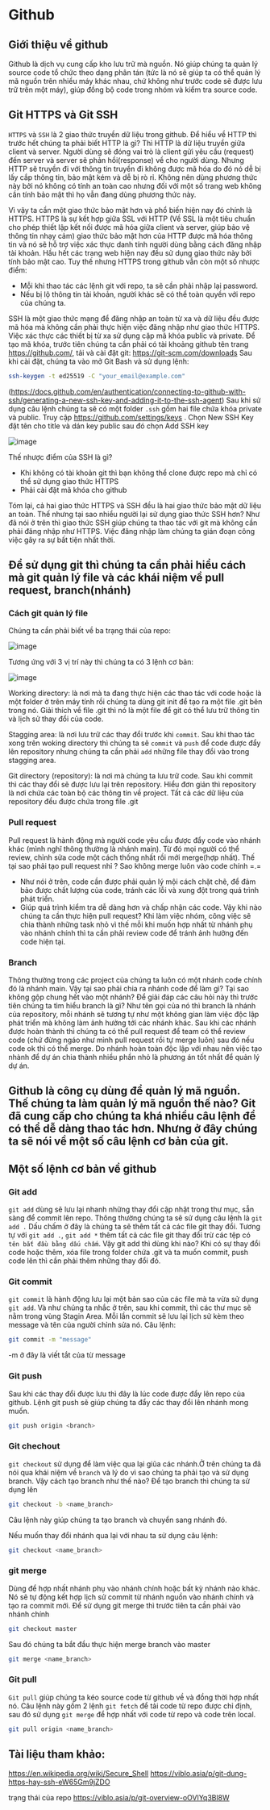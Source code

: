 # Github
## Giới thiệu về github
Github là dịch vụ cung cấp kho lưu trữ mà nguồn. Nó giúp chúng ta quản lý source code tổ chức theo dạng phân tán (tức là nó sẽ giúp ta có thể quản lý mã nguồn trên nhiều máy khác nhau, chứ không như trước code sẽ được lưu trữ trên một máy), giúp đồng bộ code trong nhóm và kiểm tra source code.

## Git HTTPS và Git SSH
`HTTPS` và `SSH` là 2 giao thức truyền dữ liệu trong github.
Để hiểu về HTTP thì trước hết chúng ta phải biết HTTP là gì? Thì HTTP là dữ liệu truyền giữa client và server. Người dùng sẽ đóng vai trò là client gửi yêu cầu (request) đến server và server sẽ phản hồi(response) về cho người dùng. Nhưng HTTP sẽ truyền đi với thông tin truyền đi không được mã hóa do đó nó dễ bị lấy cắp thông tin, bảo mật kém và dễ bị rò rỉ. Không nên dùng phương thức này bởi nó không có tính an toàn cao nhưng đối với một số trang web không cần tính bảo mật thì họ vẫn đang dùng phương thức này.

Vì vậy ta cần một giao thức bảo mật hơn và phổ biến hiện nay đó chính là HTTPS. HTTPS là sự kết hợp giữa SSL với HTTP (Về SSL là một tiêu chuẩn cho phép thiết lập kết nối được mã hóa giữa client và server, giúp bảo vệ thông tin nhạy cảm) giao thức bảo mật hơn của HTTP được mã hóa thông tin và nó sẽ hỗ trợ việc xác thực danh tính người dùng bằng cách đăng nhập tài khoản. Hầu hết các trang web hiện nay đều sử dụng giao thức này bởi tính bảo mật cao.
Tuy thế nhưng HTTPS trong github vẫn còn một số nhược điểm:
* Mỗi khi thao tác các lệnh git với repo, ta sẽ cần phải nhập lại password.
* Nếu bị lộ thông tin tài khoản, người khác sẽ có thể toàn quyền với repo của chúng ta.

SSH là một giao thức mạng để đăng nhập an toàn từ xa và dữ liệu đều được mã hóa mà không cần phải thực hiện việc đăng nhập như giao thức HTTPS. Việc xác thực các thiết bị từ xa sử dụng cặp mã khóa public và private. Để tạo mã khóa, trước tiên chúng ta cần phải có tài khoảng github tên trang https://github.com/, tải và cài đặt git: https://git-scm.com/downloads
Sau khi cài đặt, chúng ta vào mở Git Bash và sử dụng lệnh:
```sh
ssh-keygen -t ed25519 -C "your_email@example.com"
```
(https://docs.github.com/en/authentication/connecting-to-github-with-ssh/generating-a-new-ssh-key-and-adding-it-to-the-ssh-agent)
Sau khi sử dụng câu lệnh chúng ta sẽ có một folder `.ssh` gồm hai file chứa khóa private và public.
Truy cập https://github.com/settings/keys . Chọn New SSH Key đặt tên cho title và dán key public sau đó chọn Add SSH key

![image](https://github.com/Phu-Vu/learn-git/blob/main/SSH%20key.png)

Thế nhược điểm của SSH là gì?
* Khi không có tài khoản git thì bạn không thể clone được repo mà chỉ có thể sử dụng giao thức HTTPS
* Phải cài đặt mã khóa cho github

Tóm lại, cả hai giao thức HTTPS và SSH đều là hai giao thức bảo mật dữ liệu an toàn. Thế nhưng tại sao nhiều người lại sử dụng giao thức SSH hơn?
Như đã nói ở trên thì giao thức SSH giúp chúng ta thao tác với git mà không cần phải đăng nhập như HTTPS. Việc đăng nhập làm chúng ta gián đoạn công việc gây ra sự bất tiện nhất thời.

## Để sử dụng git thì chúng ta cần phải hiểu cách mà git quản lý file và các khái niệm về pull request, branch(nhánh)
### Cách git quản lý file
Chúng ta cần phải biết về ba trạng thái của repo:

![image](https://github.com/Phu-Vu/learn-git/blob/main/github.png)

Tương ứng với 3 vị trí này thì chúng ta có 3 lệnh cơ bản:

![image](https://github.com/Phu-Vu/learn-git/blob/main/github2.png)

Working directory: là nơi mà ta đang thực hiện các thao tác với code hoặc là một folder ở trên máy tính rồi chúng ta dùng git init để tạo ra một file .git bên trong nó. Giải thích về file .git thì nó là một file để git có thể lưu trữ thông tin và lịch sử thay đổi của code.

Stagging area: là nơi lưu trữ các thay đổi trước khi `commit`. Sau khi thao tác xong trên woking directory thì chúng ta sẽ `commit` và `push` để code được đẩy lên repository nhưng chúng ta cần phải `add` những file thay đổi vào trong stagging area.

Git directory (repository): là nơi mà chúng ta lưu trữ code. Sau khi commit thì các thay đổi sẽ được lưu lại trên repository. Hiểu đơn giản thì repository là nơi chứa các toàn bộ các thông tin về project. Tất cả các dữ liệu của repository đều được chứa trong file .git

### Pull request
Pull request là hành động mà người code yêu cầu được đẩy code vào nhánh khác (mình nghĩ thông thường là nhánh main). Từ đó mọi người có thể review, chỉnh sửa code một cách thống nhất rồi mới merge(hợp nhất). Thế tại sao phải tạo pull request nhỉ ? Sao không merge luôn vào code chính =.=
* Như nói ở trên, code cần được phải quản lý mội cách chặt chẽ, để đảm bảo được chất lượng của code, tránh các lỗi và xung đột trong quá trình phát triển.
* Giúp quá trình kiểm tra dễ dàng hơn và chấp nhận các code.
Vậy khi nào chúng ta cần thực hiện pull request?
Khi làm việc nhóm, công việc sẽ chia thành những task nhỏ vì thế mỗi khi muốn hợp nhất từ nhánh phụ vào nhánh chính thì ta cần phải review code để tránh ảnh hưởng đến code hiện tại.

### Branch
Thông thường trong các project của chúng ta luôn có một nhánh code chính đó là nhánh main. Vậy tại sao phải chia ra nhánh code để làm gì? Tại sao không gộp chung hết vào một nhánh?
Để giải đáp các câu hỏi này thì trước tiên chúng ta tìm hiểu branch là gì? Như tên gọi của nó thì branch là nhánh của repository, mỗi nhánh sẽ tương tự như một không gian làm việc độc lập phát triển mà không làm ảnh hưởng tới các nhánh khác. Sau khi các nhánh được hoàn thành thì chúng ta có thể pull request để team có thể review code (chứ đừng ngáo như mình pull request rồi tự merge luôn) sau đó nếu code ok thì có thể merge. Do nhánh hoàn toàn độc lập với nhau nên việc tạo nhành để dự án chia thành nhiều phần nhỏ là phương án tốt nhất để quản lý dự án.

## Github là công cụ dùng để quản lý mã nguồn. Thế chúng ta làm quản lý mã nguồn thế nào? Git đã cung cấp cho chúng ta khá nhiều câu lệnh để có thể dễ dàng thao tác hơn. Nhưng ở đây chúng ta sẽ nói về một số câu lệnh cơ bản của git.
## Một số lệnh cơ bản về github
### Git add
`git add` dùng sẽ lưu lại nhanh những thay đổi cập nhật trong thư mục, sẫn sàng để commit lên repo.
Thông thường chúng ta sẽ sử dụng câu lệnh là `git add .` Dấu chấm ở đây là chúng ta sẽ thêm tất cả các file git thay đổi.
Tương tự với `git add .`, `git add *` thêm tất cả các file git thay đổi trừ các tệp có `tên bắt đầu bằng dấu chấm`.
Vậy git add thì dùng khi nào?
Khi có sự thay đổi code hoặc thêm, xóa file trong folder chứa .git và ta muốn commit, push code lên thì cần phải thêm những thay đổi đó.

### Git commit
`git commit` là hành động lưu lại một bản sao của các file mà ta vừa sử dụng `git add`. Và như chúng ta nhắc ở trên, sau khi commit, thì các thư mục sẽ nằm trong vùng Stagin Area. Mỗi lần commit sẽ lưu lại lịch sử kèm theo message và tên của người chỉnh sửa nó. 
Câu lệnh: 
``` sh
git commit -m "message"
```
-m ở đây là viết tắt của từ message

### Git push
Sau khi các thay đổi được lưu thì đây là lúc code được đẩy lên repo của github. Lệnh git push sẽ giúp chúng ta đẩy các thay đổi lên nhánh mong muốn.
```sh
git push origin <branch>
```

### Git chechout
`git checkout` sử dụng để làm việc qua lại giũa các nhánh.Ở trên chúng ta đã nói qua khái niệm về `branch` và lý do vì sao chúng ta phải tạo và sử dụng branch. Vậy cách tạo branch như thế nào?
Để tạo branch thì chúng ta sử dụng lên
```sh
git checkout -b <name_branch>
```
Câu lệnh này giúp chúng ta tạo branch và chuyển sang nhánh đó.

Nếu muốn thay đổi nhánh qua lại với nhau ta sử dụng câu lệnh:
```sh
git checkout <name_branch>
```

### git merge
Dùng để hợp nhất nhánh phụ vào nhánh chính hoặc bất kỳ nhánh nào khác. Nó sẽ tự động kết hợp lịch sử commit từ nhánh nguồn vào nhánh chính và tạo ra commit mới.
Để sử dụng git merge thì trước tiên ta cần phải vào nhánh chính
```sh
git checkout master
```
Sau đó chúng ta bắt đầu thực hiện merge branch vào master
```sh
git merge <name_branch>
```


### Git pull
`Git pull` giúp chúng ta kéo source code từ github về và đồng thời hợp nhất nó. Câu lệnh này gồm 2 lệnh `git fetch` để tải code từ repo được chỉ định, sau đó sử dụng `git merge` để hợp nhất với code từ repo và code trên local.
 ```sh
 git pull origin <name_branch>
 ```

## Tài liệu tham khảo:
https://en.wikipedia.org/wiki/Secure_Shell
https://viblo.asia/p/git-dung-https-hay-ssh-eW65Gm9jZDO

trạng thái của repo https://viblo.asia/p/git-overview-oOVlYq3Bl8W
